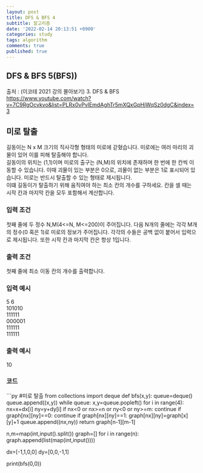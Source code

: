 ```yaml
---
layout: post
title: DFS & BFS 4
subtitle: 알고리즘
date: '2022-02-14 20:13:51 +0900'
categories: study
tags: algorithm
comments: true
published: true
---
```

## DFS & BFS 5(BFS))
출처 : (이코테 2021 강의 몰아보기) 3. DFS & BFS <br>
<a href="https://www.youtube.com/watch?v=7C9RgOcvkvo&list=PLRx0vPvlEmdAghTr5mXQxGpHjWqSz0dgC&index=3">https://www.youtube.com/watch?v=7C9RgOcvkvo&list=PLRx0vPvlEmdAghTr5mXQxGpHjWqSz0dgC&index=3</a><br>
<h2>미로 탈출</h2>
길동이는 N x M 크기의 직사각형 형태의 미로에 갇혔습니다. 미로에는 여러 마리의 괴물이 있어 이를 피해 탈출해야 합니다.<br>
길동이의 위치는 (1,1)이며 미로의 출구는 (N,M)의 위치에 존재하며 한 번에 한 칸씩 이동할 수 있습니다. 이때 괴물이 있는 부분은 0으로, 괴물이 없는 부분은 1로 표시되어 있습니다. 미로는 반드시 탈출할 수 있는 형태로 제시됩니다.<br>
이떄 길동이가 탈출하기 위해 움직여야 하는 최소 칸의 개수를 구하세요. 칸을 셀 때는 시작 칸과 마지막 칸을 모두 포함해서 계산합니다.<br>
<h3>입력 조건</h3>
첫째 줄에 두 정수 N,M(4<=N, M<=200)이 주어집니다. 다음 N개의 줄에는 각각 M개의 정수(0 혹은 1)로 미로의 정보가 주어집니다. 각각의 수들은 공백 없이 붙어서 입력으로 제시됩니다. 또한 시작 칸과 마지막 칸은 항상 1입니다.<br>
<h3>출력 조건</h3>
첫째 줄에 최소 이동 칸의 개수를 출력합니다.<br>
<h3>입력 예시</h3>
5 6<br>
101010<br>
111111<br>
000001<br>
111111<br>
111111<br>
<h3>출력 예시</h3>
10<br>
<h3>코드</h3>
```py
#미로 탈출
from collections import deque
def bfs(x,y):
    queue=deque()
    queue.append((x,y))
    while queue:
        x,y=queue.popleft()
        for i in range(4):
            nx=x+dx[i]
            ny=y+dy[i]
            if nx<0 or nx>=n or ny<0 or ny>=m:
                continue
            if graph[nx][ny]==0:
                continue
            if graph[nx][ny]==1:
                graph[nx][ny]=graph[x][y]+1
                queue.append((nx,ny))
    return graph[n-1][m-1]

n,m=map(int,input().split())
graph=[]
for i in range(n):
    graph.append(list(map(int,input())))

dx=[-1,1,0,0]
dy=[0,0,-1,1]

print(bfs(0,0))
```



